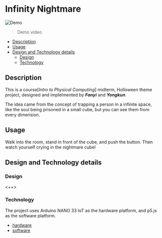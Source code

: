 # Infinity Nightmare

![Demo](./media/demo.gif) 
>Demo video


<!-- vim-markdown-toc GFM -->

* [Description](#description)
* [Usage](#usage)
* [Design and Technology details](#design-and-technology-details)
	* [Design](#design)
	* [Technology](#technology)

<!-- vim-markdown-toc -->

## Description
This is a course[*Intro to Physical Computing*] midterm, Holloween theme project, designed and implelmented by <b>*Fanyi*</b> and <b>*Yongkun*</b>.

The idea came from the concept of trapping a person in a infinite space, like the soul being prisoned in a small cube, but you can see them from every dimension.

## Usage
Walk into the room, stand in front of the cube, and push the button. Then watch yourself crying in the nightmare cube!

## Design and Technology details

### Design
<++>

### Technology
The project uses Arduino NANO 33 IoT as the hardware platform, and p5.js as the software platform.

- [hardware](midtermArd/hardware.md)
- [software](p5/software.md)
